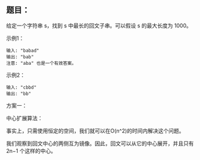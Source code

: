 ## 题目：

给定一个字符串 s，找到 s 中最长的回文子串。可以假设 s 的最大长度为 1000。

示例1：

    输入: "babad"
    输出: "bab"
    注意: "aba" 也是一个有效答案。

示例2：

    输入: "cbbd"
    输出: "bb"

方案一：

中心扩展算法：

事实上，只需使用恒定的空间，我们就可以在O(n^2)的时间内解决这个问题。

我们观察到回文中心的两侧互为镜像。因此，回文可以从它的中心展开，并且只有 2n−1 个这样的中心。
